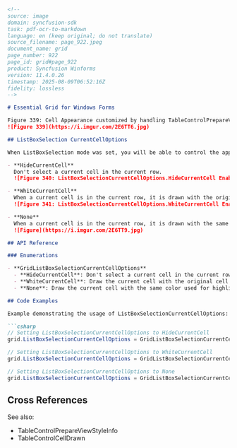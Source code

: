 ```markdown
<!--
source: image
domain: syncfusion-sdk
task: pdf-ocr-to-markdown
language: en (keep original; do not translate)
source_filename: page_922.jpeg
document_name: grid
page_number: 922
page_id: grid#page_922
product: Syncfusion Winforms
version: 11.4.0.26
timestamp: 2025-08-09T06:52:16Z
fidelity: lossless
-->

# Essential Grid for Windows Forms

Figure 339: Cell Appearance customized by handling TableControlPrepareViewStyleInfo and TableControlCellDrawn Events  
![Figure 339](https://i.imgur.com/2E6TT6.jpg)

## ListBoxSelection CurrentCellOptions

When ListBoxSelection mode was set, you will be able to control the appearance and behavior of the CurrentCell by setting ListBoxSelectionCurrentCellOptions property to a desired value. Possible values are defined by the GridListBoxSelectionCurrentCellOptions enumeration which are described below.

- **HideCurrentCell**  
  Don't select a current cell in the current row.  
  ![Figure 340: ListBoxSelectionCurrentCellOptions.HideCurrentCell Enabled](https://i.imgur.com/2E5EE.jpg)

- **WhiteCurrentCell**  
  When a current cell is in the current row, it is drawn with the original cell background color.  
  ![Figure 341: ListBoxSelectionCurrentCellOptions.WhiteCurrentCell Enabled](https://i.imgur.com/2E6TT7.jpg)

- **None**  
  When a current cell is in the current row, it is drawn with the same color used for highlighting the whole record.  
  ![Figure](https://i.imgur.com/2E6TT9.jpg)

## API Reference

### Enumerations

- **GridListBoxSelectionCurrentCellOptions**  
  - **HideCurrentCell**: Don't select a current cell in the current row.  
  - **WhiteCurrentCell**: Draw the current cell with the original cell background color.  
  - **None**: Draw the current cell with the same color used for highlighting the whole record.

## Code Examples

Example demonstrating the usage of ListBoxSelectionCurrentCellOptions:

```csharp
// Setting ListBoxSelectionCurrentCellOptions to HideCurrentCell
grid.ListBoxSelectionCurrentCellOptions = GridListBoxSelectionCurrentCellOptions.HideCurrentCell;

// Setting ListBoxSelectionCurrentCellOptions to WhiteCurrentCell
grid.ListBoxSelectionCurrentCellOptions = GridListBoxSelectionCurrentCellOptions.WhiteCurrentCell;

// Setting ListBoxSelectionCurrentCellOptions to None
grid.ListBoxSelectionCurrentCellOptions = GridListBoxSelectionCurrentCellOptions.None;
```

## Cross References

See also:
- TableControlPrepareViewStyleInfo
- TableControlCellDrawn

<!-- tags: [product, module, control, api, version] keywords: [ListBoxSelection, CurrentCellOptions, GridListBoxSelectionCurrentCellOptions, HideCurrentCell, WhiteCurrentCell, None, TableControlPrepareViewStyleInfo, TableControlCellDrawn] -->
```
